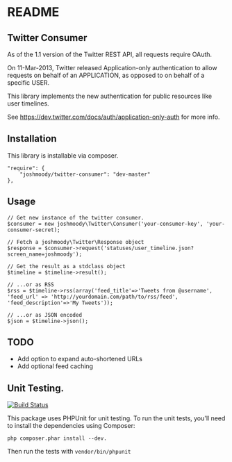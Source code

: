 # README

## Twitter Consumer

As of the 1.1 version of the Twitter REST API, all requests require OAuth.

On 11-Mar-2013, Twitter released Application-only authentication to allow requests on behalf of an APPLICATION, as opposed to on behalf of a specific USER.

This library implements the new authentication for public resources like user timelines.

See https://dev.twitter.com/docs/auth/application-only-auth for more info.

## Installation
This library is installable via composer.

    "require": {
        "joshmoody/twitter-consumer": "dev-master"
    },

## Usage

	// Get new instance of the twitter consumer.
	$consumer = new joshmoody\Twitter\Consumer('your-consumer-key', 'your-consumer-secret);
	
	// Fetch a joshmoody\Twitter\Response object
	$response = $consumer->request('statuses/user_timeline.json?screen_name=joshmoody');
	
	// Get the result as a stdclass object
	$timeline = $timeline->result();
	
	// ...or as RSS
	$rss = $timeline->rss(array('feed_title'=>'Tweets from @username', 'feed_url' => 'http://yourdomain.com/path/to/rss/feed', 'feed_description'=>'My Tweets'));
	
	// ...or as JSON encoded
	$json = $timeline->json();

## TODO 
* Add option to expand auto-shortened URLs
* Add optional feed caching

## Unit Testing.

[![Build Status](https://travis-ci.org/joshmoody/twitter-consumer.png?branch=master)](https://travis-ci.org/joshmoody/twitter-consumer)

This package uses PHPUnit for unit testing. To run the unit tests, you'll need to install the dependencies using Composer:

	php composer.phar install --dev.

Then run the tests with `vendor/bin/phpunit`